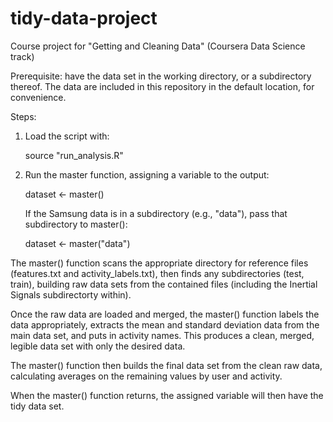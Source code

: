 # tidy-data-project
Course project for "Getting and Cleaning Data" (Coursera Data Science track)

Prerequisite: have the data set in the working directory, or a subdirectory thereof. The data are included in this repository in the default location, for convenience.

Steps:

1. Load the script with:

      source "run_analysis.R"


2. Run the master function, assigning a variable to the output:

      dataset <- master()

   If the Samsung data is in a subdirectory (e.g., "data"), pass that subdirectory to master():

      dataset <- master("data")

The master() function scans the appropriate directory for reference files (features.txt and activity_labels.txt), then finds any subdirectories (test, train), building raw data sets from the contained files (including the Inertial Signals subdirectorty within).

Once the raw data are loaded and merged, the master() function labels the data appropriately, extracts the mean and standard deviation data from the main data set, and puts in activity names. This produces a clean, merged, legible data set with only the desired data.

The master() function then builds the final data set from the clean raw data, calculating averages on the remaining values by user and activity.

When the master() function returns, the assigned variable will then have the tidy data set.

